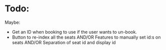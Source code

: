 # Todo:

Maybe:

* Get an ID when booking to use if the user wants to un-book.
* Button to re-index all the seats AND/OR Features to manually set id:s on seats AND/OR Separation of seat id and display id

